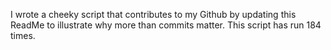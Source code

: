 I wrote a cheeky script that contributes to my Github by updating this ReadMe to illustrate why more than commits matter. This script has run 184 times.